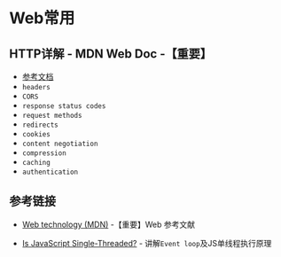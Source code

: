 # Web常用

## HTTP详解 - MDN Web Doc -【重要】

* [参考文档](https://developer.mozilla.org/zh-CN/docs/Web/HTTP)
* `headers`
* `CORS`
* `response status codes`
* `request methods`
* `redirects`
* `cookies`
* `content negotiation`
* `compression`
* `caching`
* `authentication`

## 参考链接

* [Web technology (MDN)](https://developer.mozilla.org/en-US/docs/Web) -【重要】Web 参考文献

* [Is JavaScript Single-Threaded?](https://www.red-gate.com/simple-talk/dotnet/asp-net/javascript-single-threaded/) - 讲解`Event loop`及JS单线程执行原理
